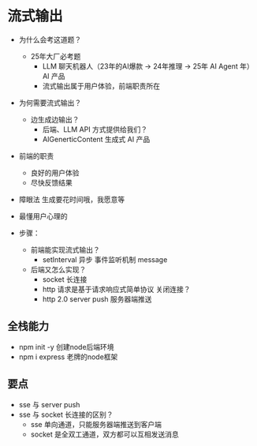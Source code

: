 # 流式输出

- 为什么会考这道题？
  - 25年大厂必考题
    - LLM 聊天机器人（23年的AI爆款 -> 24年推理 -> 25年 AI Agent 年） AI 产品
    - 流式输出属于用户体验，前端职责所在

- 为何需要流式输出？
  - 边生成边输出？
    - 后端、LLM API 方式提供给我们？
    - AIGenerticContent 生成式 AI 产品


- 前端的职责
  - 良好的用户体验
  - 尽快反馈结果
- 障眼法 生成要花时间哦，我愿意等
- 最懂用户心理的


- 步骤：
  - 前端能实现流式输出？
    - setInterval 异步 事件监听机制 message
  - 后端又怎么实现？
    - socket 长连接
    - http 请求是基于请求响应式简单协议 关闭连接？
    - http 2.0 server push 服务器端推送
  
## 全栈能力
- npm init -y 创建node后端环境
- npm i express 老牌的node框架


## 要点
- sse 与 server push
- sse 与 socket 长连接的区别？
  - sse 单向通道，只能服务器端推送到客户端
  - socket 是全双工通道，双方都可以互相发送消息